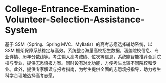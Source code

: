 # College-Entrance-Examination-Volunteer-Selection-Assistance-System
基于 SSM（Spring、Spring MVC、MyBatis）的高考志愿选择辅助系统，以 SSM 框架保障系统稳定与高效。系统整合海量高校招生数据，涵盖院校信息、专业详情、历年分数线等。考生输入高考成绩、位次等信息，系统能智能推荐合适院校与专业，提供志愿填报方案。同时设有对比功能，方便考生比较不同院校和专业。此外，提供专家解读与报考指南，为考生提供全面的志愿填报指导，助力考生科学合理地选择高考志愿。 
